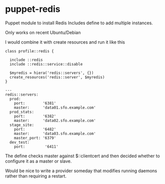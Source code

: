 puppet-redis
============

Puppet module to install Redis
Includes define to add multiple instances.

Only works on recent Ubuntu/Debian 

I would combine it with create resources and run it like this

```puppet
class profile::redis {

  include ::redis
  include ::redis::service::disable

  $myredis = hiera('redis::servers', {})
  create_resources('redis::server', $myredis)
}
```

```puppet
---
redis::servers:
  prod:
    port:        '6381'
    master:      'data01.sfo.example.com'
  prod_stats:
    port:        '6382'
    master:      'data02.sfo.example.com'
  stage_site:
    port:        '6482'
    master:      'data03.sfo.example.com'
    master_port: '6379'
  dev_test:
    port:         '6411'
```

The define checks master against $::clientcert and then decided
whether to configure it as a master or slave.

Would be nice to write a provider someday that modifies running
daemons rather than requiring a restart. 

